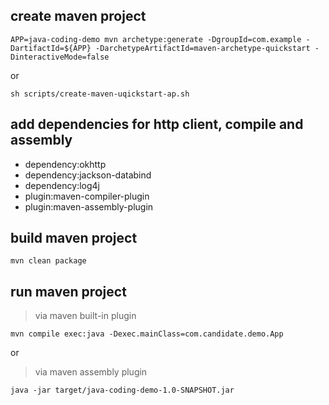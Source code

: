 ## create maven project
```
APP=java-coding-demo mvn archetype:generate -DgroupId=com.example -DartifactId=${APP} -DarchetypeArtifactId=maven-archetype-quickstart -DinteractiveMode=false
```

or

```
sh scripts/create-maven-uqickstart-ap.sh
```

## add dependencies for http client, compile and assembly
 - dependency:okhttp
 - dependency:jackson-databind
 - dependency:log4j
 - plugin:maven-compiler-plugin
 - plugin:maven-assembly-plugin


## build maven project
```shell
mvn clean package
```


## run maven project
> via maven built-in plugin
```shell
mvn compile exec:java -Dexec.mainClass=com.candidate.demo.App
```
or 

> via maven assembly plugin
```shell 
java -jar target/java-coding-demo-1.0-SNAPSHOT.jar
```

